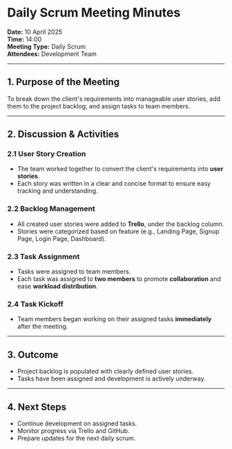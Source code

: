 # Daily Scrum Meeting Minutes

**Date:** 10 April 2025  
**Time:** 14:00  
**Meeting Type:** Daily Scrum  
**Attendees:** Development Team

---

## 1. Purpose of the Meeting
To break down the client's requirements into manageable user stories, add them to the project backlog, and assign tasks to team members.

---

## 2. Discussion & Activities

### 2.1 User Story Creation
- The team worked together to convert the client's requirements into **user stories**.
- Each story was written in a clear and concise format to ensure easy tracking and understanding.

### 2.2 Backlog Management
- All created user stories were added to **Trello**, under the backlog column.
- Stories were categorized based on feature (e.g., Landing Page, Signup Page, Login Page, Dashboard).

### 2.3 Task Assignment
- Tasks were assigned to team members.
- Each task was assigned to **two members** to promote **collaboration** and ease **workload distribution**.

### 2.4 Task Kickoff
- Team members began working on their assigned tasks **immediately** after the meeting.

---

## 3. Outcome
- Project backlog is populated with clearly defined user stories.
- Tasks have been assigned and development is actively underway.

---

## 4. Next Steps
- Continue development on assigned tasks.
- Monitor progress via Trello and GitHub.
- Prepare updates for the next daily scrum.
